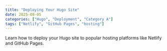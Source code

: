 ```yaml
---
title: "Deploying Your Hugo Site"
date: 2025-08-05
categories: ["Hugo", "Deployment", "Category A"]
tags: ["Netlify", "GitHub Pages", "hosting"]
---
```


Learn how to deploy your Hugo site to popular hosting platforms like Netlify and GitHub Pages.